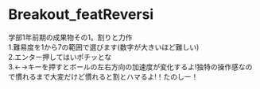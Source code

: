 # Breakout_featReversi  
学部1年前期の成果物その1。割りと力作  
1.難易度を1から7の範囲で選びます(数字が大きいほど難しい)  
2.エンター押してはいポチッとな  
3.←→キーを押すとボールの左右方向の加速度が変化するよ!独特の操作感なので慣れるまで大変だけど慣れると割とハマるよ!！たのしー！  
